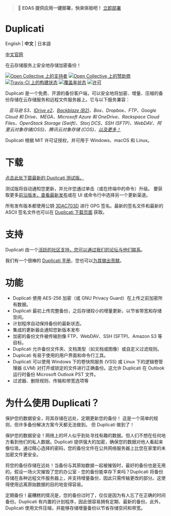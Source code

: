 > 🚀 **EDAS 提供应用一键部署，快来体验吧！** [立即部署](https://edasnext.console.aliyun.com/#/home?tab=marketplace&marketDetail=99e3ecf3-3837-4cd2-a2ec-ff4915c3af17)

# Duplicati

English | **中文** | 日本語

[中文官网](https://duplicati.com)

在云存储服务上安全地存储加密备份！

[![Open Collective 上的支持者](https://edas-hz.oss-cn-hangzhou.aliyuncs.com/edas-apps/charts-store/duplicati/image/68747470733a2f2f6f70656e636f6c6c6563746976652e636f6d2f6475706c69636174692f6261636b6572732f62616467652e737667.svg)](#backers) [![Open Collective 上的赞助商](https://edas-hz.oss-cn-hangzhou.aliyuncs.com/edas-apps/charts-store/duplicati/image/68747470733a2f2f6f70656e636f6c6c6563746976652e636f6d2f6475706c69636174692f73706f6e736f72732f62616467652e737667.svg)](#sponsors) [![Travis-CI 上的构建状态](https://edas-hz.oss-cn-hangzhou.aliyuncs.com/edas-apps/charts-store/duplicati/image/duplicati.svg)](https://travis-ci.org/duplicati/duplicati)
[![覆盖率状态](https://edas-hz.oss-cn-hangzhou.aliyuncs.com/edas-apps/charts-store/duplicati/image/badge.svg)](https://coveralls.io/github/duplicati/duplicati?branch=HEAD)
[![许可](https://edas-hz.oss-cn-hangzhou.aliyuncs.com/edas-apps/charts-store/duplicati/image/duplicati.svg)](https://github.com/duplicati/duplicati/blob/master/LICENSE)

Duplicati 是一个免费、开源的备份客户端，可以安全地将加密、增量、压缩的备份存储在云存储服务和远程文件服务器上。它与以下服务兼容：

&nbsp;&nbsp; _亚马逊 S3、[IDrive e2](https://www.idrive.com/e2/duplicati "使用 Duplicati 与 IDrive e2")、[Backblaze (B2)](https://www.backblaze.com/blog/duplicati-backups-cloud-storage/ "Duplicati 与 Backblaze B2 云存储")、Box、Dropbox、FTP、Google Cloud 和 Drive、MEGA、Microsoft Azure 和 OneDrive、Rackspace Cloud Files、OpenStack Storage (Swift)、Storj DCS、SSH (SFTP)、WebDAV、阿里云对象存储(OSS)、腾讯云对象存储 (COS)、[以及更多！](https://docs.duplicati.com/backup-destinations/destination-overview)_

Duplicati 根据 MIT 许可证授权，并可用于 Windows、macOS 和 Linux。

# 下载

[点击此处下载最新的 Duplicati 测试版。](https://duplicati.com/download)

测试版将自动通知您更新，并允许您通过单击（或在终端中的命令）升级。
要获取更多[前沿版本，查看最新发布](https://github.com/duplicati/duplicati/releases)或在 UI 或命令行中选择另一个更新渠道。

所有发布版本都使用公钥 [3DAC703D](https://keys.openpgp.org/search?q=0xC20E90473DAC703D) 进行 GPG 签名。最新的签名文件和最新的 ASCII 签名文件也可以在 [Duplicati 下载页面](https://github.com/duplicati/duplicati/releases) 获取。

# 支持

Duplicati 由一个[活跃的社区支持，您可以通过我们的论坛与他们联系](https://forum.duplicati.com)。

我们有一个很棒的 [Duplicati 手册](https://docs.duplicati.com)，您也可以[为其做出贡献](https://github.com/duplicati/documentation)。

# 功能

- Duplicati 使用 AES-256 加密（或 GNU Privacy Guard）在上传之前加密所有数据。
- Duplicati 最初上传完整备份，之后存储较小的增量更新，以节省带宽和存储空间。
- 计划程序自动保持备份的最新状态。
- 集成的更新器会通知您新版本发布
- 加密的备份文件被传输到像 FTP、WebDAV、SSH (SFTP)、Amazon S3 等目标。
- Duplicati 允许备份文件夹、文档类型（如文档或图像）或自定义过滤规则。
- Duplicati 有易于使用的用户界面和命令行工具。
- Duplicati 可以使用 Windows 下的卷快照服务 (VSS) 或 Linux 下的逻辑卷管理器 (LVM) 对打开或锁定的文件进行正确备份。这允许 Duplicati 在 Outlook 运行时备份 Microsoft Outlook PST 文件。
- 过滤器、删除规则、传输和带宽选项等

# 为什么使用 Duplicati？

保护您的数据安全，将其存储在远处，定期更新您的备份！
这是一个简单的规则，但许多备份解决方案今天都无法做到。
但 Duplicati 做到了！

保护您的数据安全！网络上的坏人似乎到处寻找有趣的数据。但人们不想在任何地方看到他们的私人数据。Duplicati 提供强大的加密，确保您的数据对他人看起来像垃圾。通过精心选择的密码，您的备份文件在公共网络服务器上比您在家里的未加密文件更安全。

将您的备份存储在远处！当备份与其原始数据一起被摧毁时，最好的备份也是无用的。假设一场火灾摧毁了您的办公室 - 您的备份能幸存下来吗？Duplicati 将备份存储在各种远程文件服务器上，并支持增量备份，因此只需传输更改的部分。这使得使用远离原始数据的目的地变得容易。

定期备份！最糟糕的情况是，您的备份过时了，仅仅是因为有人忘了在正确的时间备份。Duplicati 有内置的计划程序，因此很容易拥有定期、最新的备份。此外，Duplicati 使用文件压缩，并能够存储增量备份以节省存储空间和带宽。
